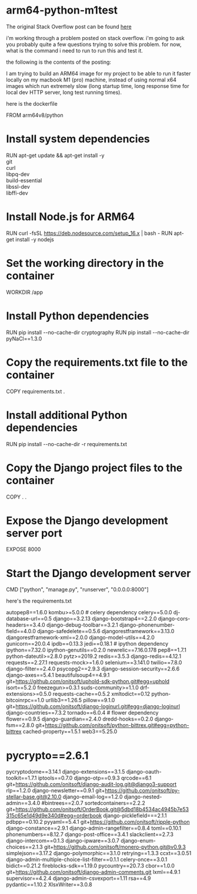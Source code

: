 # arm64-python-m1test

The original Stack Overflow post can be found [here](https://stackoverflow.com/questions/76514240/lib-sodium-pynacl-errors-while-building-arm64-python-images-for-python-django)

i'm working through a problem posted on stack overflow. i'm going to ask you probably quite a few questions trying to solve this problem. for now, what is the command i need to run to run this and test it. 

the following is the contents of the posting:

I am trying to build an ARM64 image for my project to be able to run it faster locally on my macbook M1 (pro) machine, instead of using normal x64 images which run extremely slow (long startup time, long response time for local dev HTTP server, long test running times).

here is the dockerfile

FROM arm64v8/python

# Install system dependencies
RUN apt-get update && apt-get install -y \
    git \
    curl \
    libpq-dev \
    build-essential \
    libssl-dev \
    libffi-dev

# Install Node.js for ARM64
RUN curl -fsSL https://deb.nodesource.com/setup_16.x | bash -
RUN apt-get install -y nodejs

# Set the working directory in the container
WORKDIR /app

# Install Python dependencies
RUN pip install --no-cache-dir cryptography
RUN pip install --no-cache-dir pyNaCl==1.3.0

# Copy the requirements.txt file to the container
COPY requirements.txt .

# Install additional Python dependencies
RUN pip install --no-cache-dir -r requirements.txt

# Copy the Django project files to the container
COPY . .

# Expose the Django development server port
EXPOSE 8000

# Start the Django development server
CMD ["python", "manage.py", "runserver", "0.0.0.0:8000"]

here's the requirements.txt

autopep8==1.6.0
kombu>=5.0.0  # celery dependency
celery==5.0.0
dj-database-url==0.5
django==3.2.13
django-bootstrap4==2.2.0
django-cors-headers==3.4.0
django-debug-toolbar==3.2.1
django-phonenumber-field==4.0.0
django-safedelete==0.5.6
djangorestframework==3.13.0
djangorestframework-xml==2.0.0
django-model-utils==4.2.0
gunicorn==20.0.4
ipdb==0.13.3
jedi==0.18.1  # ipython dependency
ipython==7.32.0
ipython-genutils==0.2.0
newrelic==7.16.0.178
pep8==1.7.1
python-dateutil>=2.8.0
pytz>=2019.2
redis==3.5.3
django-redis==4.12.1
requests==2.27.1
requests-mock>=1.6.0
selenium==3.141.0
twilio==7.8.0
django-filter==2.4.0
psycopg2==2.9.3
django-session-security==2.6.6
django-axes==5.4.1
beautifulsoup4==4.9.1
git+https://github.com/onitsoft/uphold-sdk-python.git#egg=uphold
isort==5.2.0
freezegun>=0.3.1
suds-community>=1.1.0
drf-extensions>=0.5.0
requests-cache==0.5.2
xmltodict==0.12
python-bitcoinrpc==1.0
urllib3==1.26.5
pillow==9.1.0
git+https://github.com/onitsoft/django-loginurl.git#egg=django-loginurl
django-countries==7.3.2
tornado==6.0.4 # flower dependency
flower==0.9.5
django-guardian==2.4.0
dredd-hooks==0.2.0
django-fsm==2.8.0
git+https://github.com/onitsoft/python-bittrex.git#egg=python-bittrex
cached-property==1.5.1
web3==5.25.0
# pycrypto==2.6.1
pycryptodome==3.14.1
django-extensions==3.1.5
django-oauth-toolkit==1.7.1
iptools==0.7.0
django-otp==0.9.3
qrcode==6.1
git+https://github.com/onitsoft/django-audit-log.git@django3-support
rlp==1.2.0
django-newsletter==0.9.1
git+https://github.com/onitsoft/py-stellar-base.git@2.10.0
django-email-log==1.2.0
django-nested-admin==3.4.0
#bintrees==2.0.7
sortedcontainers==2.2.2
git+https://github.com/onitsoft/OrderBook.git@5dbd18b4534ac4945b7e53315c65e1d49d9e340d#egg=orderbook
django-picklefield===2.1.1
pdbpp==0.10.2
pyyaml==5.4.1
git+https://github.com/onitsoft/ripple-python
django-constance==2.9.1
django-admin-rangefilter==0.8.4
toml==0.10.1
phonenumbers==8.12.7
django-post-office==3.4.1
slackclient==2.7.3
django-intercom==0.1.3
django-ipware==3.0.7
django-enum-choices==2.1.3
git+https://github.com/onitsoft/monero-python.git@v0.9.3
simplejson==3.17.2
django-polymorphic==3.1.0
retrying==1.3.3
ccxt==3.0.51
django-admin-multiple-choice-list-filter==0.1.1
celery-once==3.0.1
bidict==0.21.2
fireblocks-sdk==1.19.0
pycountry==20.7.3
cbor==1.0.0
git+https://github.com/onitsoft/django-admin-comments.git
lxml==4.9.1
supervisor==4.2.4
django-admin-csvexport==1.11
rsa==4.9
pydantic==1.10.2
XlsxWriter==3.0.8
